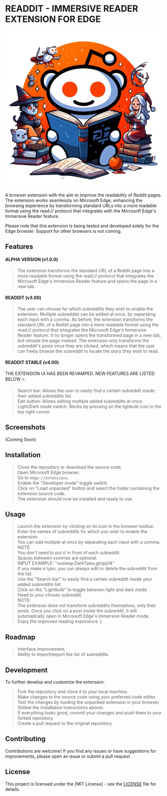 # READDIT - IMMERSIVE READER EXTENSION FOR EDGE

![icon128](https://github.com/Myst1cX/immersive-reddit-extension/blob/main/logo%2FReaddit.png)

A browser extension with the aim to improve the readability of Reddit pages.
The extension works seamlessly on Microsoft Edge, enhancing the browsing experience by transforming standard URLs
into a more readable format using the read:// protocol that integrates with the Microsoft Edge's Immersive Reader feature.

Please note that this extension is being tested and developed solely for the Edge browser. 
Support for other browsers is not coming. 

## Features

#### ALPHA VERSION (v1.0.0)
>The extension transforms the standard URL of a Reddit page into a more readable format using the read:// protocol that integrates the Microsoft Edge's Immersive Reader feature and opens the page in a new tab. 
#### READDIT (v3.00)              
>The user can choose for which subreddits they wish to enable the extension. Multiple subreddits can be added at once, by separating each input with a comma. As before, the extension transforms the standard URL of a Reddit page into a more readable format using the read:// protocol that integrates the Microsoft Edge's Immersive Reader feature. It no longer opens the transformed page in a new tab, but reloads the page instead. The extension only transforms the subreddit's posts once they are clicked, which means that the user can freely browse the subreddit to locate the story they wish to read.
#### READDIT STABLE (v4.00)
THE EXTENSION UI HAS BEEN REVAMPED.
NEW FEATURES ARE LISTED BELOW ⭐
>Search bar:
Allows the user to easily find a certain subreddit inside their added subreddits list.                                         
>Edit button:
Allows editing multiple added subreddits at once.                                        
>Light/Dark mode switch:
Works by pressing on the lighbulb icon in the top right corner.


## Screenshots

(Coming Soon)

## Installation

>Clone the repository or download the source code.                                  
>Open Microsoft Edge browser.                 
>Go to `edge://extensions`.                  
>Enable the "Developer mode" toggle switch.                                                          
>Click on "Load unpacked" button and select the folder containing the extension source code.                                  
>The extension should now be installed and ready to use.                                  

## Usage

>Launch the extension by clicking on its icon in the browser toolbar.                  
>Enter the names of subreddits for which you wish to enable the extension.               
You can add multiple at once by separating each input with a comma.                                              
>NOTE:                                      
You don't need to put r/ in front of each subreddit.                                   
Spaces between commas are optional.                         
>INPUT EXAMPLE:                                          "nosleep,DarkTales,gtripp14"                                               
>If you make a typo, you can always edit or delete the subreddit from the list.            
>Use the "Search bar" to easily find a certain subreddit inside your added subreddits list.                               
>Click on the "Lightbulb" to toggle between light and dark mode.                       
>Head to your chosen subreddit.               
>NOTE:                                                                                 
The extension does not transform subreddits themselves, only their posts. Once you click on a post inside the subreddit, it will automatically open in Microsoft Edge's Immersive Reader mode.           
>Enjoy the improved reading experience :)


## Roadmap

>Interface improvement,                       
>Ability to import/export the list of subreddits. 

## Development

To further develop and customize the extension:

>Fork the repository and clone it to your local machine.                                
>Make changes to the source code using your preferred code editor.                                               
>Test the changes by loading the unpacked extension in your browser (follow the installation instructions above).                  
>If everything looks good, commit your changes and push them to your forked repository.                                      
>Create a pull request to the original repository.                                    

## Contributing

Contributions are welcome! If you find any issues or have suggestions for improvements, please open an issue or submit a pull request.

## License

This project is licensed under the [MIT License] - see the [LICENSE](https://github.com/Myst1cX/immersive-reddit-extension/blob/main/LICENSE.txt) file for details.

